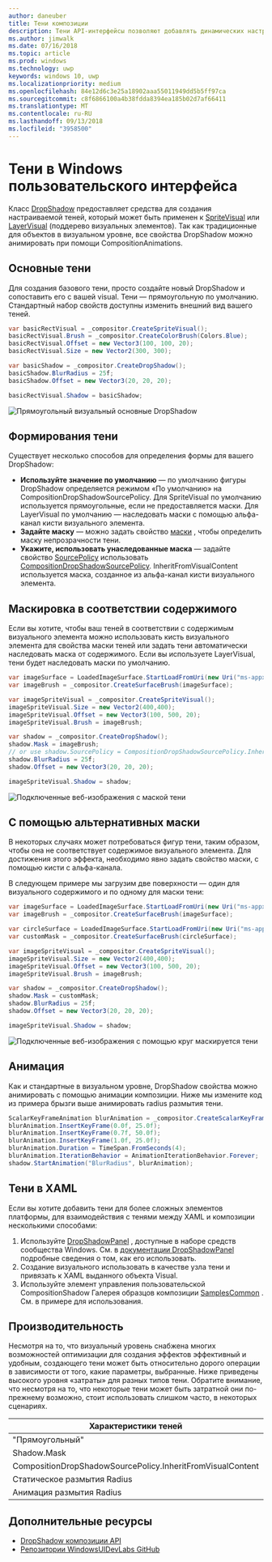 ```yaml
---
author: daneuber
title: Тени композиции
description: Тени API-интерфейсы позволяют добавлять динамических настраиваемые теней содержимого пользовательского интерфейса.
ms.author: jimwalk
ms.date: 07/16/2018
ms.topic: article
ms.prod: windows
ms.technology: uwp
keywords: windows 10, uwp
ms.localizationpriority: medium
ms.openlocfilehash: 84e12d6c3e25a18902aaa55011949dd5b5ff97ca
ms.sourcegitcommit: c8f6866100a4b38fdda8394ea185b02d7af66411
ms.translationtype: MT
ms.contentlocale: ru-RU
ms.lasthandoff: 09/13/2018
ms.locfileid: "3958500"
---
```

# <a name="shadows-in-windows-ui"></a>Тени в Windows пользовательского интерфейса

Класс [DropShadow](/uwp/api/Windows.UI.Composition.DropShadow) предоставляет средства для создания настраиваемой теней, который может быть применен к [SpriteVisual](/uwp/api/windows.ui.composition.spritevisual) или [LayerVisual](/uwp/api/windows.ui.composition.layervisual) (поддерево визуальных элементов). Так как традиционные для объектов в визуальном уровне, все свойства DropShadow можно анимировать при помощи CompositionAnimations.

## <a name="basic-drop-shadow"></a>Основные тени

Для создания базового тени, просто создайте новый DropShadow и сопоставить его с вашей visual. Тени — прямоугольную по умолчанию. Стандартный набор свойств доступны изменить внешний вид вашего теней.

```cs
var basicRectVisual = _compositor.CreateSpriteVisual();
basicRectVisual.Brush = _compositor.CreateColorBrush(Colors.Blue);
basicRectVisual.Offset = new Vector3(100, 100, 20);
basicRectVisual.Size = new Vector2(300, 300);

var basicShadow = _compositor.CreateDropShadow();
basicShadow.BlurRadius = 25f;
basicShadow.Offset = new Vector3(20, 20, 20);

basicRectVisual.Shadow = basicShadow;
```

![Прямоугольный визуальный основные DropShadow](images/rectangular-dropshadow.png)

## <a name="shaping-the-shadow"></a>Формирования тени

Существует несколько способов для определения формы для вашего DropShadow:

- **Используйте значение по умолчанию** — по умолчанию фигуры DropShadow определяется режимом «По умолчанию» на CompositionDropShadowSourcePolicy. Для SpriteVisual по умолчанию используется прямоугольные, если не предоставляется маски. Для LayerVisual по умолчанию — наследовать маски с помощью альфа-канал кисти визуального элемента.
- **Задайте маску** — можно задать свойство [маски](/uwp/api/windows.ui.composition.dropshadow.mask) , чтобы определить маску непрозрачности тени.
- **Укажите, использовать унаследованные маска** — задайте свойство [SourcePolicy](/uwp/api/windows.ui.composition.dropshadow.sourcepolicy) использовать [CompositionDropShadowSourcePolicy](/uwp/api/windows.ui.composition.compositiondropshadowsourcepolicy). InheritFromVisualContent используется маска, созданное из альфа-канал кисти визуального элемента.

## <a name="masking-to-match-your-content"></a>Маскировка в соответствии содержимого

Если вы хотите, чтобы ваш теней в соответствии с содержимым визуального элемента можно использовать кисть визуального элемента для свойства маски теней или задать тени автоматически наследовать маска от содержимого. Если вы используете LayerVisual, тени будет наследовать маски по умолчанию.

```cs
var imageSurface = LoadedImageSurface.StartLoadFromUri(new Uri("ms-appx:///Assets/myImage.png"));
var imageBrush = _compositor.CreateSurfaceBrush(imageSurface);

var imageSpriteVisual = _compositor.CreateSpriteVisual();
imageSpriteVisual.Size = new Vector2(400,400);
imageSpriteVisual.Offset = new Vector3(100, 500, 20);
imageSpriteVisual.Brush = imageBrush;

var shadow = _compositor.CreateDropShadow();
shadow.Mask = imageBrush;
// or use shadow.SourcePolicy = CompositionDropShadowSourcePolicy.InheritFromVisualContent;
shadow.BlurRadius = 25f;
shadow.Offset = new Vector3(20, 20, 20);

imageSpriteVisual.Shadow = shadow;
```

![Подключенные веб-изображения с маской тени](images/ms-brand-web-dropshadow.png)

## <a name="using-an-alternative-mask"></a>С помощью альтернативных маски

В некоторых случаях может потребоваться фигур тени, таким образом, чтобы она не соответствует содержимое визуального элемента. Для достижения этого эффекта, необходимо явно задать свойство маски, с помощью кисти с альфа-канала.

В следующем примере мы загрузим две поверхности — один для визуального содержимого и по одному для маски тени:

```cs
var imageSurface = LoadedImageSurface.StartLoadFromUri(new Uri("ms-appx:///Assets/myImage.png"));
var imageBrush = _compositor.CreateSurfaceBrush(imageSurface);

var circleSurface = LoadedImageSurface.StartLoadFromUri(new Uri("ms-appx:///Assets/myCircleImage.png"));
var customMask = _compositor.CreateSurfaceBrush(circleSurface);

var imageSpriteVisual = _compositor.CreateSpriteVisual();
imageSpriteVisual.Size = new Vector2(400,400);
imageSpriteVisual.Offset = new Vector3(100, 500, 20);
imageSpriteVisual.Brush = imageBrush;

var shadow = _compositor.CreateDropShadow();
shadow.Mask = customMask;
shadow.BlurRadius = 25f;
shadow.Offset = new Vector3(20, 20, 20);

imageSpriteVisual.Shadow = shadow;
```

![Подключенные веб-изображения с помощью круг маскируется тени](images/ms-brand-web-masked-dropshadow.png)

## <a name="animating"></a>Анимация

Как и стандартные в визуальном уровне, DropShadow свойства можно анимировать с помощью анимации композиции. Ниже мы измените код из примера брызги выше анимировать radius размытия тени.

```cs
ScalarKeyFrameAnimation blurAnimation = _compositor.CreateScalarKeyFrameAnimation();
blurAnimation.InsertKeyFrame(0.0f, 25.0f);
blurAnimation.InsertKeyFrame(0.7f, 50.0f);
blurAnimation.InsertKeyFrame(1.0f, 25.0f);
blurAnimation.Duration = TimeSpan.FromSeconds(4);
blurAnimation.IterationBehavior = AnimationIterationBehavior.Forever;
shadow.StartAnimation("BlurRadius", blurAnimation);
```

## <a name="shadows-in-xaml"></a>Тени в XAML

Если вы хотите добавить тени для более сложных элементов платформы, для взаимодействия с тенями между XAML и композиции несколькими способами:

1. Используйте [DropShadowPanel](https://github.com/Microsoft/UWPCommunityToolkit/blob/master/Microsoft.Toolkit.Uwp.UI.Controls/DropShadowPanel/DropShadowPanel.Properties.cs) , доступные в наборе средств сообщества Windows. См. в [документации DropShadowPanel](https://docs.microsoft.com/windows/uwpcommunitytoolkit/controls/DropShadowPanel) подробные сведения о том, как его использовать.
1. Создание визуального использовать в качестве узла тени и привязать к XAML выданного объекта Visual.
1. Используйте элемент управления пользовательской CompositionShadow Галерея образцов композиции [SamplesCommon](https://github.com/Microsoft/WindowsUIDevLabs/tree/master/SamplesCommon/SamplesCommon) . См. в примере для использования.

## <a name="performance"></a>Производительность

Несмотря на то, что визуальный уровень снабжена многих возможностей оптимизации для создания эффектов эффективный и удобным, создающего тени может быть относительно дорого операции в зависимости от того, какие параметры, выбранные. Ниже приведены высокого уровня «затраты» для разных типов тени. Обратите внимание, что несмотря на то, что некоторые тени может быть затратной они по-прежнему возможно, стоит использовать слишком часто, в некоторых сценариях.

Характеристики теней| Стоимость
------------- | -------------
"Прямоугольный"    | Низкая
Shadow.Mask      | Высока
CompositionDropShadowSourcePolicy.InheritFromVisualContent | Высока
Статическое размытия Radius | Низкая
Анимация размытия Radius | Высока

## <a name="additional-resources"></a>Дополнительные ресурсы

- [DropShadow композиции API](/uwp/api/Windows.UI.Composition.DropShadow)
- [Репозитории WindowsUIDevLabs GitHub](https://github.com/Microsoft/WindowsUIDevLabs)